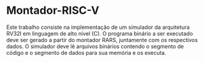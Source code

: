 # Montador-RISC-V
Este trabalho consiste na implementação de um simulador da arquitetura RV32I em
linguagem de alto nível (C). O programa binário a ser executado deve ser gerado a partir do
montador RARS, juntamente com os respectivos dados. O simulador deve lê
arquivos binários contendo o segmento de código e o segmento de dados para sua
memória e os executa. 
